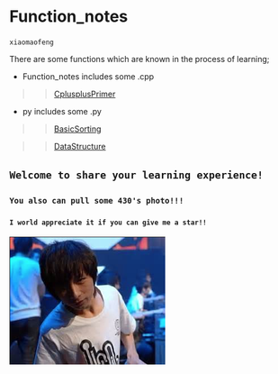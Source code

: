 # Function_notes
`xiaomaofeng`

There are some functions which are known in the process of learning;

* Function_notes includes some .cpp
>>[CplusplusPrimer](https://github.com/xiaomaofeng/Function_notes/tree/master/cpp/CplusplusPrimer "Some example from CplusplusPrimer!")

* py includes some .py
>>[BasicSorting](https://github.com/xiaomaofeng/Function_notes/tree/master/py/BasicsSorting)

>>[DataStructure](https://github.com/xiaomaofeng/Function_notes/tree/master/py/DataStructure)



## `Welcome to share your learning experience!`

### `You also can pull some 430's photo!!! `

#### `I world appreciate it if you can give me a star!!`

[![小轮子冲鸭](https://github.com/xiaomaofeng/Function_notes/blob/master/PictureFor430/Snipaste_2018-12-12_10-27-21.png)](https://weibo.com/ig430)
